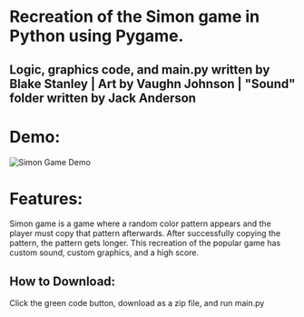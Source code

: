 # Recreation of the Simon game in Python using Pygame.

## Logic, graphics code, and main.py written by Blake Stanley | Art by Vaughn Johnson | "Sound" folder written by Jack Anderson
 


# Demo: 

![Simon Game Demo](https://user-images.githubusercontent.com/91094385/139855309-d6dd9ac1-b401-4588-aa03-3333545cf42c.gif)



# Features: 
Simon game is a game where a random color pattern appears and the player must copy that pattern afterwards. After successfully copying the pattern, the pattern gets longer.
This recreation of the popular game has custom sound, custom graphics, and a high score.

## How to Download:

Click the green code button, download as a zip file, and run main.py

